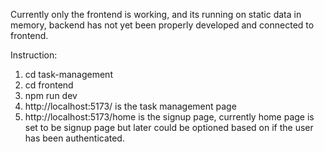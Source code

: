 Currently only the frontend is working, and its running on static data in memory, backend has not yet been properly developed and connected to frontend.

Instruction:
1. cd task-management
2. cd frontend
3. npm run dev
4. http://localhost:5173/ is the task management page
5. http://localhost:5173/home is the signup page, currently home page is set to be signup page but later could be optioned based on if the user has been authenticated.
